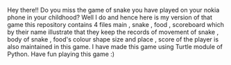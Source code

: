 Hey there!! Do you miss the game of snake  you have played on your nokia phone in your childhood?
Well I do and hence here is my version of that game this repository contains 4 files main , snake , food , scoreboard 
which by their name illustrate that they keep the records of movement of snake , body of snake , food's colour shape size and place ,
score of the player is also maintained in this game. 
I have made this game using Turtle module of Python. Have fun playing this game :)
